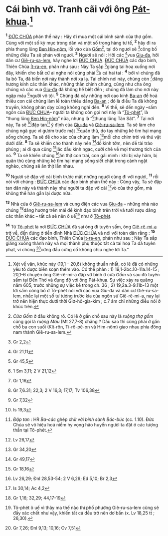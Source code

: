 # Cái bình vỡ. Tranh cãi với ông [Pát-khua]().[^1]
<sup><b>1</b></sup> [ĐỨC CHÚA]() phán thế này : Hãy đi mua một cái bình sành của thợ gốm. Cùng với một số kỳ mục trong dân và một số trong hàng tư tế, <sup><b>2</b></sup> hãy đi ra phía thung lũng [Ben Hin-nôm](), lối vào cửa [Gốm]()[^2], tại đó ngươi sẽ [^1*]công bố những điều Ta sẽ phán với ngươi. <sup><b>3</b></sup> Ngươi sẽ nói : Hỡi các [^2*]vua [Giu-đa](), hỡi dân cư [Giê-ru-sa-lem](), hãy nghe lời [ĐỨC CHÚA](). [ĐỨC CHÚA]() các đạo binh, Thiên Chúa [Ít-ra-en](), phán như sau : Này Ta sắp [^3*]giáng tai hoạ xuống nơi đây, khiến cho bất cứ ai nghe nói cũng phải [^4*]ù cả hai tai : <sup><b>4</b></sup> bởi vì chúng đã lìa bỏ Ta, đã biến nơi này thành nơi xa lạ. Tại chính nơi này, chúng còn [^5*]dâng hương kính các thần khác, những thần chính chúng, cũng như cha ông chúng và các vua [Giu-đa]() đã không hề biết đến ; chúng đã làm cho nơi này ngập máu [^6*]người vô tội. <sup><b>5</b></sup> Chúng đã xây những nơi cao kính [Ba-an]() để hoả thiêu con cái chúng làm lễ toàn thiêu dâng [Ba-an]() ; đó là điều Ta đã không truyền, không phán dạy cũng không nghĩ đến. <sup><b>6</b></sup> Vì thế, sẽ đến ngày –sấm ngôn của [ĐỨC CHÚA]()– người ta không còn gọi nơi này là “[Tô-phét]()”, là “thung lũng [Ben Hin-nôm]()” nữa, nhưng là “[^7*]thung lũng Tàn Sát”. <sup><b>7</b></sup> Tại nơi này, Ta sẽ [^8*]đập tan[^3] ý định của [Giu-đa]() và [Giê-ru-sa-lem](). Ta sẽ làm cho chúng ngã gục vì gươm trước mặt [^9*]quân thù, do tay những kẻ tìm hại mạng sống chúng. Ta sẽ để cho xác của chúng làm [^10*]mồi cho chim trời và thú vật dưới đất. <sup><b>8</b></sup> Ta sẽ khiến cho thành này nên [^11*]đồ kinh tởm, nên đề tài trào phúng ; ai đi qua cũng [^12*]lắc đầu kinh ngạc, cười chê về mọi thương tích của nó. <sup><b>9</b></sup> Ta sẽ khiến chúng [^13*]ăn thịt con trai, con gái mình : khi bị vây hãm, bị quân thù cùng những kẻ tìm hại mạng sống siết chặt trong cảnh ngặt nghèo, chúng sẽ ăn thịt lẫn nhau.

<sup><b>10</b></sup> Ngươi sẽ đập vỡ cái bình trước mặt những người cùng đi với ngươi, <sup><b>11</b></sup> rồi nói với chúng : [ĐỨC CHÚA]() các đạo binh phán thế này : Cũng vậy, Ta sẽ đập tan dân này và thành này như người ta đập vỡ cái [^14*]vò của thợ gốm, mà không thể hàn gắn lại được nữa.

<sup><b>13</b></sup> Nhà cửa ở [Giê-ru-sa-lem]() và cung điện các vua [Giu-đa]() – những nhà nào chúng [^15*]dâng hương trên mái để kính đạo binh trên trời và tưới rượu dâng các thần khác – tất cả sẽ nên ô uế[^4] như ở [Tô-phét]().

<sup><b>14</b></sup> Từ [Tô-phét]() là nơi [ĐỨC CHÚA]() đã sai ông đi tuyên sấm, ông [Giê-rê-mi-a]() trở về, đến đứng ở tiền đình Nhà [ĐỨC CHÚA]() và nói với toàn dân rằng : <sup><b>15</b></sup> [ĐỨC CHÚA]() các đạo binh, Thiên Chúa [Ít-ra-en](), phán như sau : Này Ta sắp giáng xuống thành này và mọi thành phụ thuộc tất cả tai hoạ Ta đã tuyên phạt, vì chúng [^16*]cứng đầu cứng cổ không chịu nghe lời Ta.”

[^1]: Xét về văn, khúc này (19,1 – 20,6) không thuần nhất, có lẽ đã có những yếu tố được biên soạn thêm vào. Có thể phân : 1) 19,1-2bc.10-11a.14-15 ; 20,1-6 chuyện ông Giê-rê-mi-a đập vỡ bình ở cửa *Gốm* và sau đó tuyên sấm tại Đền Thờ và đụng độ với ông Pát-khua. Sự việc xảy ra quãng năm 605, trước những sự việc kể trong ch. 36 ; 2) 19,2a.3-9.11b-13 một lời sấm công bố ở Tô-phét nói với các vua Giu-đa và dân cư Giê-ru-sa-lem, nhắc lại một số tư tưởng trước kia của ngôn sứ Giê-rê-mi-a, nay lại trở nên hiện thực dưới thời Giơ-hô-gia-kim ; c.7 ám chỉ những điều nói ở khúc trên.
[^2]: *Cửa Gốm* ở đâu không rõ. Có lẽ ở gần chỗ sau này là *ruộng thợ gốm* cũng gọi là *ruộng Máu* (Mt 27,7-8) chăng ? Dầu sao thì cũng phải ở gần chỗ ba con suối (Kít-rôn, Ti-rô-pê-on và Him-nôm) giao nhau phía đông nam thành Giê-ru-sa-lem.
[^3]: *Đập tan* : HR *Ba-các* ghép chữ với *bình sành Bác-búc* (cc. 1.10). Đức Chúa sẽ vô hiệu hoá niềm hy vọng hão huyền người ta đặt ở các tượng thần tại Tô-phét.
[^4]: Tô-phét ô uế vì thây ma thế nào thì phố phường Giê-ru-sa-lem cũng sẽ đầy xác chết như vậy, khiến tất cả đều trở nên dơ bẩn (x. Lv 18,25 tt ; 26,30).
[^1*]: Gr 2,2
[^2*]: Gr 21,11
[^3*]: Gr 45,5
[^4*]: 1 Sm 3,11; 2 V 21,12
[^5*]: Gr 1,16
[^6*]: Gr 7,6.31; 22,3; 2 V 16,3; 17,17; Tv 106,38
[^7*]: Gr 7,32
[^8*]: Is 19,3
[^9*]: Lv 26,17
[^10*]: Gr 34,20
[^11*]: Gr 49,17
[^12*]: Gr 18,16
[^13*]: Lv 26,29; Đnl 28,53-54; 2 V 6,29; Ed 5,10; Br 2,3
[^14*]: Is 30,14; Ac 4,2
[^15*]: Gr 1,16; 32,29; 44,17-19
[^16*]: Gr 7,26; Đnl 9,13; 10,16; Cv 7,51